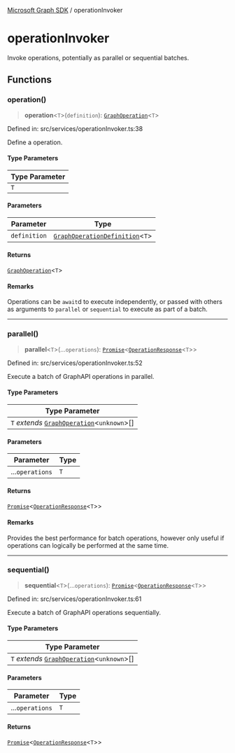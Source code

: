 [Microsoft Graph SDK](README.md) / operationInvoker

# operationInvoker

Invoke operations, potentially as parallel or sequential batches.

## Functions

### operation()

> **operation**\<`T`\>(`definition`): [`GraphOperation`](GraphOperation.md#graphoperation)\<`T`\>

Defined in: src/services/operationInvoker.ts:38

Define a operation.

#### Type Parameters

| Type Parameter |
| ------ |
| `T` |

#### Parameters

| Parameter | Type |
| ------ | ------ |
| `definition` | [`GraphOperationDefinition`](GraphOperation.md#graphoperationdefinition)\<`T`\> |

#### Returns

[`GraphOperation`](GraphOperation.md#graphoperation)\<`T`\>

#### Remarks

Operations can be `await`d to execute independently, or passed with others as arguments to `parallel` or `sequential` to execute as part of a batch.

***

### parallel()

> **parallel**\<`T`\>(...`operations`): [`Promise`](https://developer.mozilla.org/docs/Web/JavaScript/Reference/Global_Objects/Promise)\<[`OperationResponse`](GraphOperation.md#operationresponse)\<`T`\>\>

Defined in: src/services/operationInvoker.ts:52

Execute a batch of GraphAPI operations in parallel.

#### Type Parameters

| Type Parameter |
| ------ |
| `T` *extends* [`GraphOperation`](GraphOperation.md#graphoperation)\<`unknown`\>[] |

#### Parameters

| Parameter | Type |
| ------ | ------ |
| ...`operations` | `T` |

#### Returns

[`Promise`](https://developer.mozilla.org/docs/Web/JavaScript/Reference/Global_Objects/Promise)\<[`OperationResponse`](GraphOperation.md#operationresponse)\<`T`\>\>

#### Remarks

Provides the best performance for batch operations, however only useful if operations can logically be performed at the same time.

***

### sequential()

> **sequential**\<`T`\>(...`operations`): [`Promise`](https://developer.mozilla.org/docs/Web/JavaScript/Reference/Global_Objects/Promise)\<[`OperationResponse`](GraphOperation.md#operationresponse)\<`T`\>\>

Defined in: src/services/operationInvoker.ts:61

Execute a batch of GraphAPI operations sequentially.

#### Type Parameters

| Type Parameter |
| ------ |
| `T` *extends* [`GraphOperation`](GraphOperation.md#graphoperation)\<`unknown`\>[] |

#### Parameters

| Parameter | Type |
| ------ | ------ |
| ...`operations` | `T` |

#### Returns

[`Promise`](https://developer.mozilla.org/docs/Web/JavaScript/Reference/Global_Objects/Promise)\<[`OperationResponse`](GraphOperation.md#operationresponse)\<`T`\>\>
